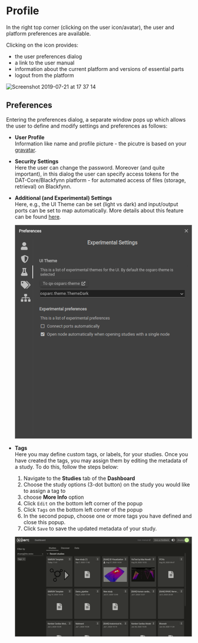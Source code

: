 # Profile

In the right top corner (clicking on the user icon/avatar), the user and platform preferences are available.

Clicking on the icon provides:

* the user preferences dialog
* a link to the user manual
* information about the current platform and versions of essential parts
* logout from the platform

![Screenshot 2019-07-21 at 17 37 14](https://user-images.githubusercontent.com/32800795/61593341-a7ee1c00-abde-11e9-9a69-5c4311cacf13.png ':size=250%')

## Preferences
Entering the preferences dialog, a separate window pops up which allows the user to define and modify settings and preferences as follows:

* __User Profile__ <br/>
  Information like name and profile picture - the picutre is based on your [gravatar](https://en.gravatar.com/).

* __Security Settings__ <br/>
  Here the user can change the password. Moreover (and quite important), in this dialog the user can specify access tokens for the DAT-Core/Blackfynn platform - for automated access of files (storage, retrieval) on Blackfynn.

* __Additional (and Experimental) Settings__ <br/>
  Here, e.g., the UI Theme can be set (light vs dark) and input/output ports can be set to map automatically. More details about this feature can be found [here](docs/setting_up___running_a_study/connecting_services?id=auto-connect-option).

  ![prefs](../../../../_media/preference_exp.png) <br/>

* __Tags__ <br/>
  Here you may define custom tags, or labels, for your studies. Once you have created the tags, you may assign them by editing the metadata of a study. To do this, follow the steps below:
  1. Navigate to the **Studies** tab of the **Dashboard**
  2. Choose the study options (3-dot button) on the study you would like to assign a tag to
  3. choose **More Info** option
  4. Click ```Edit``` on the bottom left corner of the popup
  5. Click ```Tags``` on the bottom left corner of the popup
  6. In the second popup, choose one or more tags you have defined and close this popup.
  7. Click ```Save``` to save the updated metadata of your study.

  ![tags](../../../../_media/tags.gif) <br/>

